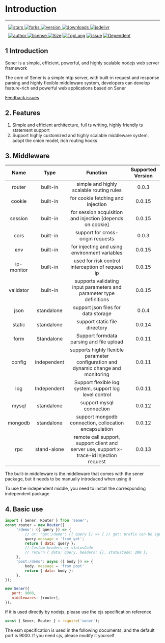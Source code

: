 <!--
  * @Author: chenzhongsheng
  * @Date: 2023-05-12 00:07:52
  * @Description: Coding something
-->


# Introduction

--------------------

<div style="margin: 10px">
     <a href="https://www.github.com/theajack/sener/stargazers" target="_black">
         <img src="https://img.shields.io/github/stars/theajack/sener?logo=github" alt="stars" />
     </a>
     <a href="https://www.github.com/theajack/sener/network/members" target="_black">
         <img src="https://img.shields.io/github/forks/theajack/sener?logo=github" alt="forks" />
     </a>
     <a href="https://www.npmjs.com/package/sener" target="_black">
         <img src="https://img.shields.io/npm/v/sener?logo=npm" alt="version" />
     </a>
     <a href="https://www.npmjs.com/package/sener" target="_black">
         <img src="https://img.shields.io/npm/dm/sener?color=%23ffca28&logo=npm" alt="downloads" />
     </a>
     <a href="https://www.jsdelivr.com/package/npm/sener" target="_black">
         <img src="https://data.jsdelivr.com/v1/package/npm/sener/badge" alt="jsdelivr" />
     </a>
</div>

<div style="margin: 10px">
     <a href="https://github.com/theajack" target="_black">
         <img src="https://img.shields.io/badge/Author-%20theajack%20-7289da.svg?&logo=github" alt="author" />
     </a>
     <a href="https://www.github.com/theajack/sener/blob/master/LICENSE" target="_black">
         <img src="https://img.shields.io/github/license/theajack/sener?color=%232DCE89&logo=github" alt="license" />
     </a>
     <a href="https://fastly.jsdelivr.net/gh/theajack/sener/dist/sener.latest.min.js"><img src="https://img.shields.io/bundlephobia/minzip /sener.svg" alt="Size"></a>
     <a href="https://github.com/theajack/sener/search?l=javascript"><img src="https://img.shields.io/github/languages/top/theajack/sener.svg " alt="TopLang"></a>
     <a href="https://github.com/theajack/sener/issues"><img src="https://img.shields.io/github/issues-closed/theajack/sener.svg" alt=" issue"></a>
     <a href="https://www.github.com/theajack/sener"><img src="https://img.shields.io/librariesio/dependent-repos/npm/sener.svg" alt=" Dependent"></a>
</div>

<!-- ### Samples

<code-btn type='text' text='Counter' url='@count'/> |
<code-btn type='text' text='Components & Model' url='@model'/> |
<code-btn type='text' text='Todo List' url='@todo-list'/> |
<code-btn type='text' text='CSS-In-JS' url='@style'/> -->

## 1 Introduction

Sener is a simple, efficient, powerful, and highly scalable nodejs web server framework

The core of Sener is a simple http server, with built-in request and response parsing and highly flexible middleware system, developers can develop feature-rich and powerful web applications based on Sener

[Feedback issues](https://github.com/theajack/sener/issues/new)

## 2. Features

1. Simple and efficient architecture, full ts writing, highly friendly ts statement support
2. Support highly customized and highly scalable middleware system, adopt the onion model, rich routing hooks

## 3. Middleware

| Name | Type | Function | Supported Version |
| :--: | :--: | :--: | :--: |
| router | built-in | simple and highly scalable routing rules | 0.0.3 |
| cookie | built-in | for cookie fetching and injection | 0.0.15 |
| session | built-in | for session acquisition and injection [depends on cookie] | 0.0.15 |
| cors | built-in | support for cross-origin requests | 0.0.3 |
| env | built-in | for injecting and using environment variables | 0.0.15 |
| ip-monitor | built-in | used for risk control interception of request ip | 0.0.15 |
| validator | built-in | supports validating input parameters and parameter type definitions | 0.0.15 |
| json | standalone | support json files for data storage | 0.0.4 |
| static | standalone | support static file directory | 0.0.14 |
| form | Standalone | Support formdata parsing and file upload | 0.0.11 |
| config | independent | supports highly flexible parameter configuration and dynamic change and monitoring | 0.0.11 |
| log | Independent | Support flexible log system, support log level control | 0.0.11 |
| mysql | standalone | support mysql connection | 0.0.12 |
| mongodb | standalone | support mongodb connection, collocation encapsulation | 0.0.12 |
| rpc | stand-alone | remote call support, support client and server use, support x-trace-id injection request | 0.0.13 |

The built-in middleware is the middleware that comes with the sener package, but it needs to be manually introduced when using it

To use the independent middle, you need to install the corresponding independent package

## 4. Basic use

```js
import { Sener, Router } from 'sener';
const router = new Router({
     '/demo': ({ query }) => {
         // or: 'get:/demo': ({ query }) => { // get: prefix can be ignored
         query.message = 'from get';
         return { data: query };
         // Custom headers or statusCode
         // return { data: query, headers: {}, statusCode: 200 };
     },
     'post:/demo': async ({ body }) => {
         body. message = 'from post'
         return { data: body };
     },
});

new Sener({
   port: 9000,
   middlewares: [router],
});
```

If it is used directly by nodejs, please use the cjs specification reference

```js
const { Sener, Router } = require('sener');
```

The esm specification is used in the following documents, and the default port is 9000. If you need cjs, please modify it yourself

<div>
     <star></star>
</div>